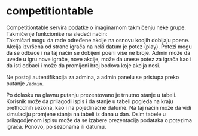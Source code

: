 # competitiontable

Competitiontable servira podatke o imaginarnom takmičenju neke grupe.  
Takmičenje funkcioniše na sledeći naćin:  
  Takmičari mogu da rade određene akcije na osnovu koojih dobijaju poene. Akcija izvršena od strane igrača na neki datum je potez (play).
  Potezi mogu da se odbace i na taj način se dobijeni poeni više ne broje. Admin može da uvede u igru nove igrače, nove akcije, može da unese potez za igrača kao i da isti odbaci i može da promijeni broj bodova koje akcija nosi.

Ne postoji autentifikacija za admina, a admin panelu se pristupa preko putanje `/admin`.

Po dolasku na glavnu putanju prezentovano je trnutno stanje u tabeli. Korisnik može da prilagodi ispis i da stanje u tabeli pogleda na kraju prethodnih sezona, kao i na pojedinačne datume. Na taj način može da vidi simulaciju promjene stanja na tabeli iz dana u dan. Osim tabele u prilagodjenom ispisu može da se izabere prezentacija podataka o potezima igrača. Ponovo, po sezonama ili datumu.
